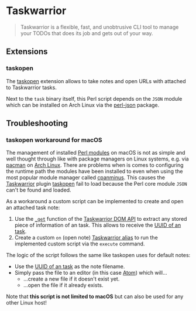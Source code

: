 # Taskwarrior

> Taskwarrior is a flexible, fast, and unobtrusive CLI tool to manage your TODOs that does its job and gets out of your way.

## Extensions

### taskopen

The [taskopen][] extension allows to take notes and open URLs with attached to Taskwarrior tasks.

Next to the `task` binary itself, this Perl script depends on the `JSON` module which can be installed on Arch Linux via the [perl-json][arch-perl-json] package.

## Troubleshooting

### taskopen workaround for macOS

The management of installed [Perl modules][cpan-doc-modules] on macOS is not as simple and well thought through like with package managers on Linux systems, e.g. via [pacman][archw-pacman] on [Arch Linux][archlinux]. There are problems when is comes to configuring the runtime path the modules have been installed to even when using the most popular module manager called [cpanminus][].
This causes the [Taskwarrior][] plugin [taskopen][] fail to load because the Perl core module `JSON` can't be found and loaded.

As a workaround a custom script can be implemented to create and open an attached task note:

1. Use the [`_get`][tw-doc-api-_get] function of the [Taskwarrior DOM API][tw-doc-dom-api] to extract any stored piece of information of an task. This allows to receive the [UUID of an task][tw-doc-ids].
2. Create a custom `on` (open note) [Taskwarrior alias][tw-doc-alias] to run the implemented custom script via the `execute` command.

The logic of the script follows the same like taskopen uses for default notes:

* Use the [UUID of an task][tw-doc-ids] as the note filename.
* Simply pass the file to an editor (in this case [Atom][]) which will…
  * …create a new file if it doesn't exist yet.
  * …open the file if it already exists.

Note that **this script is not limited to macOS** but can also be used for any other Linux host!

[archlinux]: https://archlinux.org
[arch-perl-json]: https://www.archlinux.org/packages/community/any/perl-json
[archw-pacman]: https://wiki.archlinux.org/index.php/Pacman
[atom]: https://atom.io
[cpanminus]: https://github.com/miyagawa/cpanminus
[cpan-doc-modules]: http://www.cpan.org/modules
[taskopen]: https://github.com/ValiValpas/taskopen
[taskwarrior]: https://taskwarrior.org
[tw-doc-alias]: https://taskwarrior.org/docs/terminology.html#alias
[tw-doc-api-_get]: https://taskwarrior.org/docs/commands/_get.html
[tw-doc-dom-api]: https://taskwarrior.org/docs/dom.html
[tw-doc-ids]: https://taskwarrior.org/docs/ids.html
